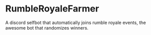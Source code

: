 # RumbleRoyaleFarmer
A discord selfbot that automatically joins rumble royale events, the awesome bot that randomizes winners.
